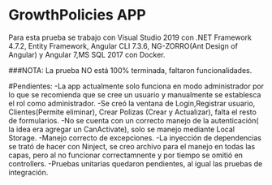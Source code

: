 # GrowthPolicies APP

Para esta prueba se trabajo con Visual Studio 2019 con .NET Framework 4.7.2, Entity Framework, Angular CLI 7.3.6, NG-ZORRO(Ant Design of Angular) y Angular 7,MS SQL 2017 con Docker.

###NOTA:
La prueba NO está 100% terminada, faltaron funcionalidades.

#Pendientes:
-La app actualmente solo funciona en modo administrador por lo que se recomienda que se cree un usuario y manualmente se establesca el rol como administrador.
-Se creó la ventana de Login,Registrar usuario, Clientes(Permite eliminar), Crear Polizas (Crear y Actualizar), falta el resto de formularios.
-No se cuenta con un correcto manejo de la autenticación( la idea era agregar un CanActivate), solo se manejo mediante Local Storage.
-Manejo correcto de excepciones.
-La inyección de dependencias se trató de hacer con Ninject, se creo archivo para el manejo en todas las capas, pero al no funcionar correctamnente y por tiempo se omitió  en controllers.
-Pruebas unitarias quedaron pendientes, al igual las pruebas de integración.



